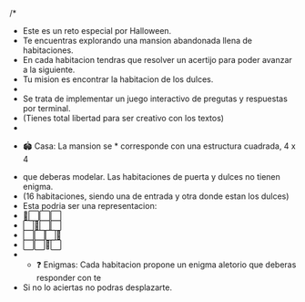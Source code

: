/*
* Este es un reto especial por Halloween.
* Te encuentras explorando una mansion abandonada llena de habitaciones.
* En cada habitacion tendras que resolver un acertijo para poder avanzar a la siguiente.
* Tu mision es encontrar la habitacion de los dulces.
*
* Se trata de implementar un juego interactivo de pregutas y respuestas por terminal.
* (Tienes total  libertad para ser creativo con los textos)
*
- 🏟️ Casa: La mansion se * corresponde con una estructura cuadrada, 4 x 4 
* que deberas modelar. Las habitaciones de puerta y dulces no tienen enigma.
* (16 habitaciones, siendo una de entrada y otra donde estan los dulces)
* Esta podria ser una representacion:
*  🚪⬜⬜⬜
*  ⬜👻⬜⬜
*  ⬜⬜⬜👻
*  ⬜⬜🔎⬜
* - ❓ Enigmas: Cada habitacion propone un enigma aletorio que deberas responder con te
* Si no lo aciertas no podras desplazarte.

